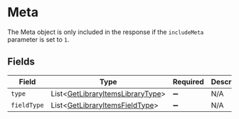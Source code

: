 # Meta

The Meta object is only included in the response if the `includeMeta` parameter is set to `1`.



## Fields

| Field                                                                                     | Type                                                                                      | Required                                                                                  | Description                                                                               |
| ----------------------------------------------------------------------------------------- | ----------------------------------------------------------------------------------------- | ----------------------------------------------------------------------------------------- | ----------------------------------------------------------------------------------------- |
| `type`                                                                                    | List<[GetLibraryItemsLibraryType](../../models/operations/GetLibraryItemsLibraryType.md)> | :heavy_minus_sign:                                                                        | N/A                                                                                       |
| `fieldType`                                                                               | List<[GetLibraryItemsFieldType](../../models/operations/GetLibraryItemsFieldType.md)>     | :heavy_minus_sign:                                                                        | N/A                                                                                       |